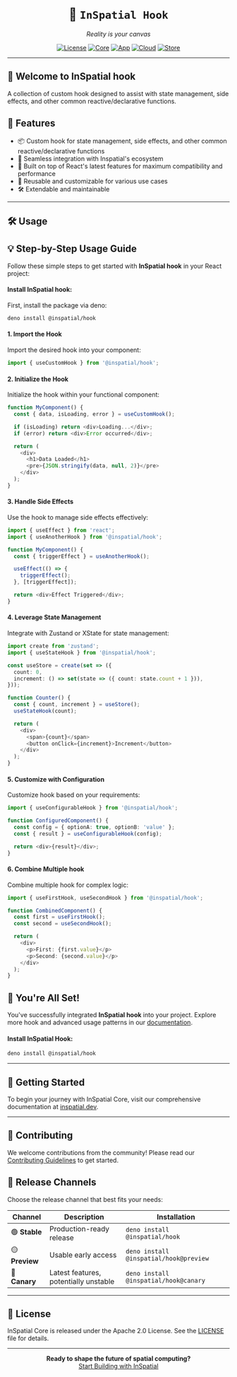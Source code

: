 <div align="center">
  <!-- <img src="https://your-image-url.com/inspatial-logo.png" alt="InSpatial Core Logo" width="200"/> -->

# 🚀 `InSpatial Hook`

_Reality is your canvas_

[![License](https://img.shields.io/badge/license-Apache%202.0-blue.svg)](https://opensource.org/licenses/Apache-2.0)
[![Core](https://img.shields.io/badge/core-inspatial.dev-brightgreen.svg)](https://www.inspatial.dev)
[![App](https://img.shields.io/badge/app-inspatial.app-purple.svg)](https://www.inspatial.app)
[![Cloud](https://img.shields.io/badge/cloud-inspatial.cloud-yellow.svg)](https://www.inspatial.cloud)
[![Store](https://img.shields.io/badge/store-inspatial.store-red.svg)](https://www.inspatial.store)

</div>

---

## 🌟 Welcome to InSpatial hook 

A collection of custom hook designed to assist with state management, side effects, and other common reactive/declarative functions.

## 🌟 Features

- 📦 Custom hook for state management, side effects, and other common reactive/declarative functions
- 🔗 Seamless integration with Inspatial's ecosystem
- 🚀 Built on top of React's latest features for maximum compatibility and performance
- 🧩 Reusable and customizable for various use cases
- 🛠️ Extendable and maintainable


---

## 🛠️ Usage


<!-- <div align="center">
  <img src="https://your-image-url.com/inspatial-kit.png" alt="InSpatial Kit" width="150"/>
</div> -->


## 💡 Step-by-Step Usage Guide

Follow these simple steps to get started with **InSpatial hook** in your React project:

#### Install InSpatial hook:


First, install the package via deno:

```bash
deno install @inspatial/hook
```


#### 1. **Import the Hook**

Import the desired hook into your component:

```typescript
import { useCustomHook } from '@inspatial/hook';
```

#### 2. **Initialize the Hook**

Initialize the hook within your functional component:

```typescript
function MyComponent() {
  const { data, isLoading, error } = useCustomHook();

  if (isLoading) return <div>Loading...</div>;
  if (error) return <div>Error occurred</div>;

  return (
    <div>
      <h1>Data Loaded</h1>
      <pre>{JSON.stringify(data, null, 2)}</pre>
    </div>
  );
}
```

#### 3. **Handle Side Effects**

Use the hook to manage side effects effectively:

```typescript
import { useEffect } from 'react';
import { useAnotherHook } from '@inspatial/hook';

function MyComponent() {
  const { triggerEffect } = useAnotherHook();

  useEffect(() => {
    triggerEffect();
  }, [triggerEffect]);

  return <div>Effect Triggered</div>;
}
```

#### 4. **Leverage State Management**

Integrate with Zustand or XState for state management:

```typescript
import create from 'zustand';
import { useStateHook } from '@inspatial/hook';

const useStore = create(set => ({
  count: 0,
  increment: () => set(state => ({ count: state.count + 1 })),
}));

function Counter() {
  const { count, increment } = useStore();
  useStateHook(count);

  return (
    <div>
      <span>{count}</span>
      <button onClick={increment}>Increment</button>
    </div>
  );
}
```

#### 5. **Customize with Configuration**

Customize hook based on your requirements:

```typescript
import { useConfigurableHook } from '@inspatial/hook';

function ConfiguredComponent() {
  const config = { optionA: true, optionB: 'value' };
  const { result } = useConfigurableHook(config);

  return <div>{result}</div>;
}
```

#### 6. **Combine Multiple hook**

Combine multiple hook for complex logic:

```typescript
import { useFirstHook, useSecondHook } from '@inspatial/hook';

function CombinedComponent() {
  const first = useFirstHook();
  const second = useSecondHook();

  return (
    <div>
      <p>First: {first.value}</p>
      <p>Second: {second.value}</p>
    </div>
  );
}
```

## 🎉 You're All Set!

You've successfully integrated **InSpatial hook** into your project. Explore more hook and advanced usage patterns in our [documentation](https://www.inspatial.dev/hook).




#### Install InSpatial Hook:

```bash
deno install @inspatial/hook
```

---

## 🚀 Getting Started

To begin your journey with InSpatial Core, visit our comprehensive documentation at [inspatial.dev](https://www.inspatial.dev).

---

## 🤝 Contributing

We welcome contributions from the community! Please read our [Contributing Guidelines](CONTRIBUTING.md) to get started.

## 🚀 Release Channels

Choose the release channel that best fits your needs:

| Channel        | Description                           | Installation                          |
| -------------- | ------------------------------------- | ------------------------------------- |
| 🟢 **Stable**  | Production-ready release              | `deno install @inspatial/hook`         |
| 🟡 **Preview** | Usable early access                   | `deno install @inspatial/hook@preview` |
| 🔴 **Canary**  | Latest features, potentially unstable | `deno install @inspatial/hook@canary`  |


---

## 📄 License

InSpatial Core is released under the Apache 2.0 License. See the [LICENSE](LICENSE) file for details.

---

<div align="center">
  <strong>Ready to shape the future of spatial computing?</strong>
  <br>
  <a href="https://www.inspatial.app">Start Building with InSpatial</a>
</div>
